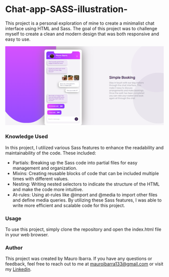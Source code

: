 # Chat-app-SASS-illustration-
This project is a personal exploration of mine to create a minimalist chat interface using HTML and Sass. The goal of this project was to challenge myself to create a clean and modern design that was both responsive and easy to use.

![](https://github.com/MauroIbarra29/Chat-app-SASS-illustration-/blob/master/dist/img/chat-sass-preview.png)
### Knowledge Used
In this project, I utilized various Sass features to enhance the readability and maintainability of the code. These included:

- Partials: Breaking up the Sass code into partial files for easy management and organization.
- Mixins: Creating reusable blocks of code that can be included multiple times with different values.
- Nesting: Writing nested selectors to indicate the structure of the HTML and make the code more intuitive.
- At-rules: Using at-rules like @import and @media to import other files and define media queries.
By utilizing these Sass features, I was able to write more efficient and scalable code for this project.

### Usage
To use this project, simply clone the repository and open the index.html file in your web browser.

### Author
This project was created by Mauro Ibarra. If you have any questions or feedback, feel free to reach out to me at [mauroibarra133@gmail.com](https://mail.google.com/mail/u/0/#inbox?compose=GTvVlcSKjgJSKWKHmPqmFhVcbdpDXkLvXbdbKvmrJNnwqfJPMNWgMqGVQhqrqVXKFJDDJKLXxQGbX) or visit my [Linkedin](https://www.linkedin.com/in/mauro-ibarra-665323203/).
